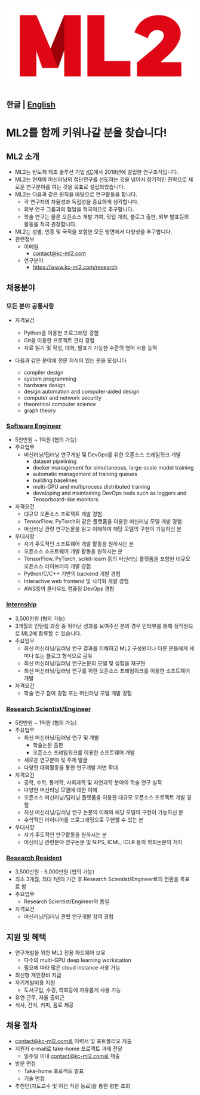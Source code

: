 ![ML2 Logo](logo/PNG/logo_full.png)

한글 | [English](README_en.md)
---
# ML2를 함께 키워나갈 분을 찾습니다!

## ML2 소개
  * ML2는 반도체 제조 솔루션 기업 [KC](http://www.kct.co.kr/)에서 2018년에 설립한 연구조직입니다.
  * ML2는 현재의 머신러닝의 첨단연구를 선도하는 것을 넘어서 장기적인 전략으로 새로운 연구분야를 여는 것을 목표로 설립되었습니다.
  * ML2는 다음과 같은 원칙을 바탕으로 연구활동을 합니다.
    * 각 연구자의 자율성과 독립성을 중요하게 생각합니다.
    * 외부 연구 그룹과의 협업을 적극적으로 추구합니다.
    * 학술 연구는 물론 오픈소스 개발 기여, 밋업 개최, 블로그 출판, 외부 발표등의 활동을 적극 권장합니다.
  * ML2는 성별, 인종 및 국적을 포함한 모든 방면에서 다양성을 추구합니다.
  * 관련정보
    * 이메일
      * contact@kc-ml2.com
    * 연구분야
      * https://www.kc-ml2.com/research
      
## 채용분야

### 모든 분야 공통사항
* 자격요건
  * Python을 이용한 프로그래밍 경험
  * Git을 이용한 프로젝트 관리 경험
  * 자료 읽기 및 작성, 대화, 발표가 가능한 수준의 영어 사용 능력

* 다음과 같은 분야에 전문 지식이 있는 분을 모십니다
  * compiler design
  * system programming
  * hardware design
  * design automation and computer-aided design
  * computer and network security
  * theoretical computer science
  * graph theory

### [Software Engineer](README.md#software-engineer)
* 5천만원 ~ 1억원 (협의 가능)
* 주요업무
  * 머신러닝/딥러닝 연구개발 및 DevOps를 위한 오픈소스 프레임워크 개발
    * dataset pipelining
    * docker management for simultaneous, large-scale model training
    * automatic management of training queues
    * building baselines
    * multi-GPU and multiprocess distributed training
    * developing and maintaining DevOps tools such as loggers and Tensorboard-like monitors. 
* 자격요건
  * 대규모 오픈소스 프로젝트 개발 경험
  * TensorFlow, PyTorch와 같은 플랫폼을 이용한 머신러닝 모델 개발 경험
  * 머신러닝 관련 연구논문을 읽고 이해하여 해당 모델의 구현이 가능하신 분
* 우대사항
  * 자기 주도적인 소프트웨어 개발 활동을 원하시는 분
  * 오픈소스 소프트웨어 개발 활동을 원하시는 분
  * TensorFlow, PyTorch, scikit-learn 등의 머신러닝 플랫폼을 포함한 대규모 오픈소스 라이브러리 개발 경험
  * Python/C/C++ 기반의 backend 개발 경험
  * Interactive web frontend 및 시각화 개발 경험
  * AWS등의 클라우드 컴퓨팅 DevOps 경험
  
### [Internship](README.md#internship)
* 3,500만원 (협의 가능)
* 3개월의 인턴쉽 과정 중 뛰어난 성과를 보여주신 분의 경우 인터뷰를 통해 정직원으로 ML2에 합류할 수 있습니다. 
* 주요업무
  * 최신 머신러닝/딥러닝 연구 결과를 이해하고 ML2 구성원이나 다른 분들에게 세미나 또는 블로그 형식으로 공유
  * 최신 머신러닝/딥러닝 연구논문의 모델 및 실험을 재구현
  * 최신 머신러닝/딥러닝 연구를 위한 오픈소스 프레임워크를 이용한 소프트웨어 개발 
* 자격요건
  * 학술 연구 참여 경험 또는 머신러닝 모델 개발 경험
  
### [Research Scientist/Engineer](README.md#research-scientistengineer)
* 5천만원 ~ 1억원 (협의 가능)
* 주요업무
  * 최신 머신러닝/딥러닝 연구 및 개발
    * 학술논문 출판
    * 오픈소스 프레임워크를 이용한 소프트웨어 개발
  * 새로운 연구분야 및 주제 발굴
  * 다양한 대외활동을 통한 연구개발 저변 확대
* 자격요건
  * 공학, 수학, 통계학, 사회과학 및 자연과학 분야의 학술 연구 실적
  * 다양한 머신러닝 모델에 대한 이해 
  * 오픈소스 머신러닝/딥러닝 플랫폼을 이용한 대규모 오픈소스 프로젝트 개발 경험
  * 최신 머신러닝/딥러닝 연구 논문의 이해와 해당 모델의 구현이 가능하신 분
  * 수학적인 아이디어를 프로그래밍으로 구현할 수 있는 분
* 우대사항
  * 자기 주도적인 연구활동을 원하시는 분
  * 머신러닝 관련분야 연구논문 및 NIPS, ICML, ICLR 등의 학회논문의 저자
  
### [Research Resident](README.md#research-resident)
* 3,500만원 - 6,000만원 (협의 가능)
* 최소 3개월, 최대 1년의 기간 후 Research Scientist/Engineer로의 전환을 목표로 함
* 주요업무
  * Research Scientist/Engineer와 동일
* 자격요건
  * 머신러닝/딥러닝 관련 연구개발 참여 경험
  
## 지원 및 혜택
* 연구개발을 위한 ML2 전용 하드웨어 보유
  * 다수의 multi-GPU deep learning workstation
  * 필요에 따라 많은 cloud instance 사용 가능
* 최신형 개인장비 지급
* 자기계발비용 지원
  * 도서구입, 수강, 학회등에 자유롭게 사용 가능
* 유연 근무, 자율 출퇴근
* 식사, 간식, 커피, 음료 제공

## 채용 절차
* contact@kc-ml2.com로 이력서 및 포트폴리오 제출
* 지원자 e-mail로 take-home 프로젝트 과제 전달  
  * 일주일 이내 contact@kc-ml2.com로 제출
* 방문 면접
  * Take-home 프로젝트 발표
  * 기술 면접
* 추천인(지도교수 및 이전 직장 동료)을 통한 평판 조회
